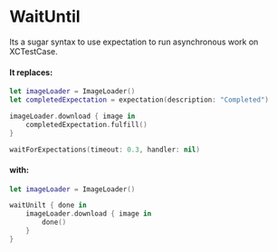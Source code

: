 # WaitUntil

Its a sugar syntax to use expectation to run asynchronous work on XCTestCase.

#### It replaces:
```Swift
let imageLoader = ImageLoader()
let completedExpectation = expectation(description: "Completed")

imageLoader.download { image in
    completedExpectation.fulfill()
}

waitForExpectations(timeout: 0.3, handler: nil)

```

#### with:
```Swift
let imageLoader = ImageLoader()

waitUnilt { done in
    imageLoader.download { image in
        done()
    }
}
```

